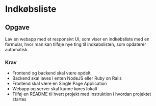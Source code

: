 # Indkøbsliste

## Opgave

Lav en webapp med et responsivt UI, som viser en indkøbsliste med en formular, hvor man kan tilføje nye ting til indkøbslisten, som opdaterer automatisk.

### Krav

- Frontend og backend skal være opdelt
- Backend skal laves i enten NodeJS eller Ruby on Rails
- Frontend skal være en Single Page Application
- Webapp og server skal kunne køres lokalt
- Tilføj en README til hvert projekt med instruktion i hvordan projektet startes

